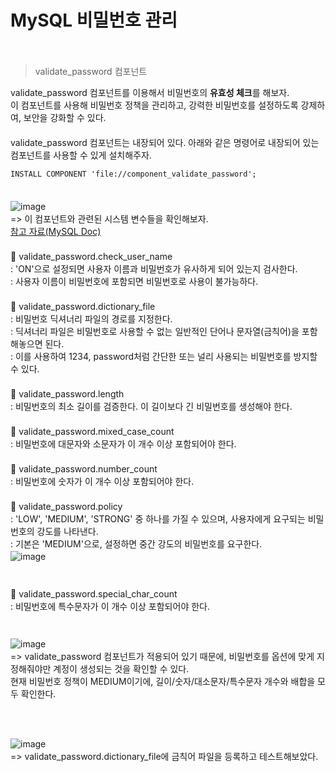# MySQL 비밀번호 관리
　   
> validate_password 컴포넌트

validate_password 컴포넌트를 이용해서 비밀번호의 **유효성 체크**를 해보자.　   
이 컴포넌트를 사용해 비밀번호 정책을 관리하고, 강력한 비밀번호를 설정하도록 강제하여, 보안을 강화할 수 있다.　   
　   
validate_password 컴포넌트는 내장되어 있다. 아래와 같은 명령어로 내장되어 있는 컴포넌트를 사용할 수 있게 설치해주자.　   
~~~
INSTALL COMPONENT 'file://component_validate_password';
~~~
　   
![image](https://github.com/inpink/CS_Database_Study/assets/108166692/8cdf3af0-111c-466a-86a2-976ba9a42d03)　   
=> 이 컴포넌트와 관련된 시스템 변수들을 확인해보자.　   
[참고 자료(MySQL Doc)](https://dev.mysql.com/doc/refman/8.0/en/validate-password-options-variables.html#sysvar_validate_password.check_user_name)　   
　   
💚 validate_password.check_user_name　   
  : 'ON'으로 설정되면 사용자 이름과 비밀번호가 유사하게 되어 있는지 검사한다.　   
  : 사용자 이름이 비밀번호에 포함되면 비밀번호로 사용이 불가능하다.　   
　   　   
💚 validate_password.dictionary_file　   
  : 비밀번호 딕셔너리 파일의 경로를 지정한다.　   
  : 딕셔너리 파일은 비밀번호로 사용할 수 없는 일반적인 단어나 문자열(금칙어)을 포함해놓으면 된다.　   
  : 이를 사용하여 1234, password처럼 간단한 또는 널리 사용되는 비밀번호를 방지할 수 있다.　   
　   
💚 validate_password.length　   
  : 비밀번호의 최소 길이를 검증한다. 이 길이보다 긴 비밀번호를 생성해야 한다.　   
　   
💚 validate_password.mixed_case_count　   
  : 비밀번호에 대문자와 소문자가 이 개수 이상 포함되어야 한다.　   
　   
💚 validate_password.number_count　   
  : 비밀번호에 숫자가 이 개수 이상 포함되어야 한다.　   
　   
💚 validate_password.policy　   
  : 'LOW', 'MEDIUM', 'STRONG' 중 하나를 가질 수 있으며, 사용자에게 요구되는 비밀번호의 강도를 나타낸다.　   
  : 기본은 'MEDIUM'으로, 설정하면 중간 강도의 비밀번호를 요구한다. 　   
![image](https://github.com/inpink/CS_Database_Study/assets/108166692/68304c69-db41-4400-ba34-68aeb5aea932)　   
　   
　   
💚 validate_password.special_char_count　   
  : 비밀번호에 특수문자가 이 개수 이상 포함되어야 한다.　   
　   　   
　   　   
![image](https://github.com/inpink/CS_Database_Study/assets/108166692/317a965c-0f61-422a-b687-e767f3916987)　   
=> validate_password 컴포넌트가 적용되어 있기 때문에, 비밀번호를 옵션에 맞게 지정해줘야만 계정이 생성되는 것을 확인할 수 있다.　   
현재 비밀번호 정책이 MEDIUM이기에, 길이/숫자/대소문자/특수문자 개수와 배합을 모두 확인한다.　   
　   
　   
    　   
![image](https://github.com/inpink/CS_Database_Study/assets/108166692/d40f549f-8c57-4751-a009-3e5eb62bb12b)　   
=> validate_password.dictionary_file에 금칙어 파일을 등록하고 테스트해보았다. 　   
